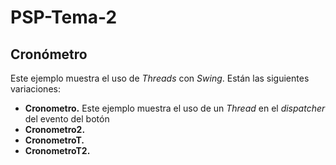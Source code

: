 # PSP-Tema-2
## Cronómetro
Este ejemplo muestra el uso de *Threads* con *Swing*. Están las siguientes variaciones:

 - **Cronometro.** Este ejemplo muestra el uso de un *Thread* en el *dispatcher* del evento del botón
 - **Cronometro2.**
 - **CronometroT.**
 - **CronometroT2.**

<!--stackedit_data:
eyJoaXN0b3J5IjpbLTEwMjE3NDA4NCwxMTY3NjAxMjM1XX0=
-->